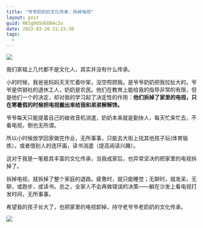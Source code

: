 ```yaml
---
title: "爷爷奶奶的文化传承：拆掉电视"
layout: post
guid: RKSg9dSUEEN4c2u
date: 2022-03-20 21:23:38
tags:
  -
---
```


![](https://mednoter.com/media/files/2022/20161005_142138.jpeg)

我们家祖上几代都不是文化人，其实并没有什么传承。

小的时候，我爸爸妈妈天天忙着吵架，没空照顾我。是爷爷奶奶把我拉扯大的。爷爷是供销社的退休工人，奶奶是农民。他们在教育上能给我的指导非常的有限，但是他们一个的决定，却对我的学习起了决定性的作用：**他们拆掉了家里的电视，只在寒暑假的时候把电视搬出来给我和弟弟解解馋。**

爷爷每天只能提着自己的破收音机消遣，奶奶本来就是勤快人，每天忙来忙去，不看电视，倒也无所谓。

所以小时候放学回家做完作业，无所事事，只能去大街上找其他孩子玩(体育锻炼）。或者借别人的连环画，读书消遣（提高阅读兴趣）。

这对于我是一笔极其丰富的文化传承，当我成家后，也异常坚决的把家里的电视拆掉了。

拆掉电视，就拆掉了整个家庭的退路。疲惫时，就只能睡觉；无聊时，就发呆，无聊，或跑步，或读书。总之，全家人不会再做错误的决策——躺在沙发上看电视打发时间，无所事事。

希望我的孩子长大了，也把家里的电视卸掉，持守老爷爷老奶奶的文化传承。

![](https://mednoter.com/media/files/2022/2022-03-20-books.jpg)








